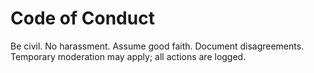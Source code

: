 ﻿# Code of Conduct
Be civil. No harassment. Assume good faith. Document disagreements. Temporary moderation may apply; all actions are logged.
